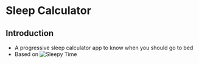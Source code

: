 # Sleep Calculator

## Introduction

- A progressive sleep calculator app to know when you should go to bed
- Based on ![Sleepy Time](https://sleepyti.me/)

